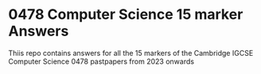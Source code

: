 # 0478 Computer Science 15 marker Answers
Thiis repo contains answers for all the 15 markers of the Cambridge IGCSE Computer Science 0478 pastpapers from 2023 onwards
